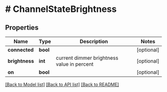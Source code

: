# # ChannelStateBrightness

## Properties

Name | Type | Description | Notes
------------ | ------------- | ------------- | -------------
**connected** | **bool** |  | [optional]
**brightness** | **int** | current dimmer brightness value in percent | [optional]
**on** | **bool** |  | [optional]

[[Back to Model list]](../../README.md#models) [[Back to API list]](../../README.md#endpoints) [[Back to README]](../../README.md)
